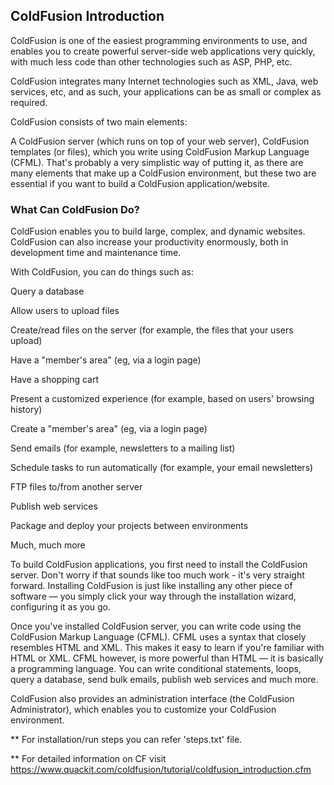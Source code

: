 ## ColdFusion Introduction

ColdFusion is one of the easiest programming environments to use, and enables you to create powerful server-side web applications very quickly, with much less code than other technologies such as ASP, PHP, etc.

ColdFusion integrates many Internet technologies such as XML, Java, web services, etc, and as such, your applications can be as small or complex as required.

ColdFusion consists of two main elements:

A ColdFusion server (which runs on top of your web server),
ColdFusion templates (or files), which you write using ColdFusion Markup Language (CFML).
That's probably a very simplistic way of putting it, as there are many elements that make up a ColdFusion environment, but these two are essential if you want to build a ColdFusion application/website.

### What Can ColdFusion Do?

ColdFusion enables you to build large, complex, and dynamic websites. ColdFusion can also increase your productivity enormously, both in development time and maintenance time.

With ColdFusion, you can do things such as:

Query a database

Allow users to upload files

Create/read files on the server (for example, the files that your users upload)

Have a "member's area" (eg, via a login page)

Have a shopping cart

Present a customized experience (for example, based on users' browsing history)

Create a "member's area" (eg, via a login page)

Send emails (for example, newsletters to a mailing list)

Schedule tasks to run automatically (for example, your email newsletters)

FTP files to/from another server

Publish web services

Package and deploy your projects between environments

Much, much more


To build ColdFusion applications, you first need to install the ColdFusion server. Don't worry if that sounds like too much work - it's very straight forward. Installing ColdFusion is just like installing any other piece of software — you simply click your way through the installation wizard, configuring it as you go.

Once you've installed ColdFusion server, you can write code using the ColdFusion Markup Language (CFML). CFML uses a syntax that closely resembles HTML and XML. This makes it easy to learn if you're familiar with HTML or XML. CFML however, is more powerful than HTML — it is basically a programming language. You can write conditional statements, loops, query a database, send bulk emails, publish web services and much more.

ColdFusion also provides an administration interface (the ColdFusion Administrator), which enables you to customize your ColdFusion environment.

** For installation/run steps you can refer 'steps.txt' file.

** For detailed information on CF visit https://www.quackit.com/coldfusion/tutorial/coldfusion_introduction.cfm


